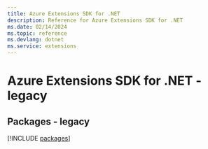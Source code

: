 ```yaml
---
title: Azure Extensions SDK for .NET
description: Reference for Azure Extensions SDK for .NET
ms.date: 02/14/2024
ms.topic: reference
ms.devlang: dotnet
ms.service: extensions
---
```

# Azure Extensions SDK for .NET - legacy
## Packages - legacy
[!INCLUDE [packages](extensions-index.md)]